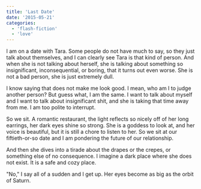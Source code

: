 ```yaml
---
title: 'Last Date'
date: '2015-05-21'
categories:
  - 'flash-fiction'
  - 'love'
---
```


I am on a date with Tara. Some people do not have much to say, so they just talk
about themselves, and I can clearly see Tara is that kind of person. And when
she is not talking about herself, she is talking about something so
insignificant, inconsequential, or boring, that it turns out even worse. She is
not a bad person, she is just extremely dull.

<!-- truncate -->

I know saying that does not make me look good. I mean, who am I to judge another
person? But guess what, I am the same. I want to talk about myself and I want to
talk about insignificant shit, and she is taking that time away from me. I am
too polite to interrupt.

So we sit. A romantic restaurant, the light reflects so nicely off of her long
earrings, her dark eyes shine so strong. She is a goddess to look at, and her
voice is beautiful, but it is still a chore to listen to her. So we sit at our
fiftieth-or-so date and I am pondering the future of our relationship.

And then she dives into a tirade about the drapes or the crepes, or something
else of no consequence. I imagine a dark place where she does not exist. It is a
safe and cozy place.

"No," I say all of a sudden and I get up. Her eyes become as big as the orbit of
Saturn.
